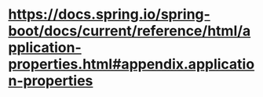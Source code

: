 # https://docs.spring.io/spring-boot/docs/current/reference/html/application-properties.html#appendix.application-properties

